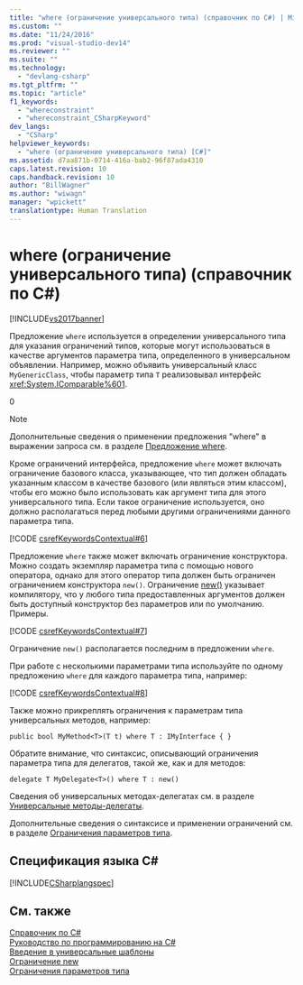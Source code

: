 ```yaml
---
title: "where (ограничение универсального типа) (справочник по C#) | Microsoft Docs"
ms.custom: ""
ms.date: "11/24/2016"
ms.prod: "visual-studio-dev14"
ms.reviewer: ""
ms.suite: ""
ms.technology: 
  - "devlang-csharp"
ms.tgt_pltfrm: ""
ms.topic: "article"
f1_keywords: 
  - "whereconstraint"
  - "whereconstraint_CSharpKeyword"
dev_langs: 
  - "CSharp"
helpviewer_keywords: 
  - "where (ограничение универсального типа) [C#]"
ms.assetid: d7aa871b-0714-416a-bab2-96f87ada4310
caps.latest.revision: 10
caps.handback.revision: 10
author: "BillWagner"
ms.author: "wiwagn"
manager: "wpickett"
translationtype: Human Translation
---
```

# where (ограничение универсального типа) (справочник по C#)
[!INCLUDE[vs2017banner](../../../csharp/includes/vs2017banner.md)]

Предложение `where` используется в определении универсального типа для указания ограничений типов, которые могут использоваться в качестве аргументов параметра типа, определенного в универсальном объявлении.  Например, можно объявить универсальный класс `MyGenericClass`, чтобы параметр типа `T` реализовывал интерфейс <xref:System.IComparable%601>.  
  
<CodeContentPlaceHolder>0</CodeContentPlaceHolder>  
> [!NOTE]
>  Дополнительные сведения о применении предложения "where" в выражении запроса см. в разделе [Предложение where](../../../csharp/language-reference/keywords/where-clause.md).  
  
 Кроме ограничений интерфейса, предложение `where` может включать ограничение базового класса, указывающее, что тип должен обладать указанным классом в качестве базового \(или являться этим классом\), чтобы его можно было использовать как аргумент типа для этого универсального типа.  Если такое ограничение используется, оно должно располагаться перед любыми другими ограничениями данного параметра типа.  
  
 [!CODE [csrefKeywordsContextual#6](../CodeSnippet/VS_Snippets_VBCSharp/csrefKeywordsContextual#6)]  
  
 Предложение `where` также может включать ограничение конструктора.  Можно создать экземпляр параметра типа с помощью нового оператора, однако для этого оператор типа должен быть ограничен ограничением конструктора `new()`.  Ограничение [new\(\)](../../../csharp/language-reference/keywords/new-constraint.md) указывает компилятору, что у любого типа предоставленных аргументов должен быть доступный конструктор без параметров или по умолчанию.  Примеры.  
  
 [!CODE [csrefKeywordsContextual#7](../CodeSnippet/VS_Snippets_VBCSharp/csrefKeywordsContextual#7)]  
  
 Ограничение `new()` располагается последним в предложении `where`.  
  
 При работе с несколькими параметрами типа используйте по одному предложению `where` для каждого параметра типа, например:  
  
 [!CODE [csrefKeywordsContextual#8](../CodeSnippet/VS_Snippets_VBCSharp/csrefKeywordsContextual#8)]  
  
 Также можно прикреплять ограничения к параметрам типа универсальных методов, например:  
  
```  
public bool MyMethod<T>(T t) where T : IMyInterface { }  
```  
  
 Обратите внимание, что синтаксис, описывающий ограничения параметра типа для делегатов, такой же, как и для методов:  
  
```  
delegate T MyDelegate<T>() where T : new()  
```  
  
 Сведения об универсальных методах\-делегатах см. в разделе [Универсальные методы\-делегаты](../../../csharp/programming-guide/generics/generic-delegates.md).  
  
 Дополнительные сведения о синтаксисе и применении ограничений см. в разделе [Ограничения параметров типа](../../../csharp/programming-guide/generics/constraints-on-type-parameters.md).  
  
## Спецификация языка C\#  
 [!INCLUDE[CSharplangspec](../../../csharp/language-reference/keywords/includes/csharplangspec_md.md)]  
  
## См. также  
 [Справочник по C\#](../../../csharp/language-reference/index.md)   
 [Руководство по программированию на C\#](../../../csharp/programming-guide/index.md)   
 [Введение в универсальные шаблоны](../../../csharp/programming-guide/generics/introduction-to-generics.md)   
 [Ограничение new](../../../csharp/language-reference/keywords/new-constraint.md)   
 [Ограничения параметров типа](../../../csharp/programming-guide/generics/constraints-on-type-parameters.md)